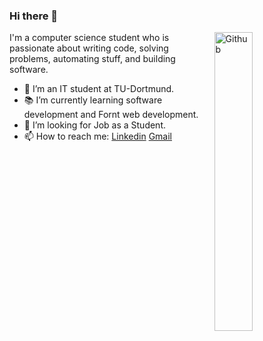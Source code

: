 ### Hi there 👋

<img width="35%" align="right" alt="Github" src="https://user-images.githubusercontent.com/48678280/88862734-4903af80-d201-11ea-968b-9c939d88a37c.gif" />

I'm a computer science student who is passionate about writing code, solving problems, automating stuff, and building software.

- 🔭 I’m an IT student at TU-Dortmund.
- 📚 I’m currently learning software development and Fornt web development.
- 👯 I’m looking for Job as a Student. 
- 📫 How to reach me: [Linkedin](www.linkedin.com/in/melad-faraj-487503295) [Gmail](mailto:melad.faraj.2013@gmail.com)
